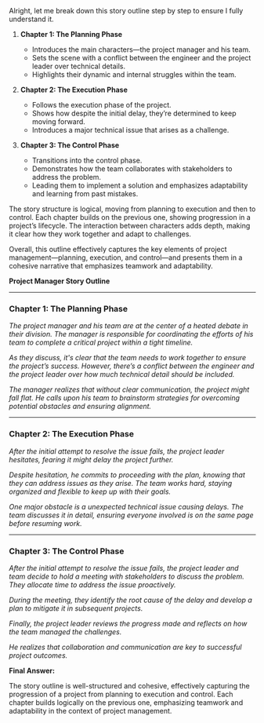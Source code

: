 <think>
Alright, let me break down this story outline step by step to ensure I fully understand it.

1. **Chapter 1: The Planning Phase**
   - Introduces the main characters—the project manager and his team.
   - Sets the scene with a conflict between the engineer and the project leader over technical details.
   - Highlights their dynamic and internal struggles within the team.

2. **Chapter 2: The Execution Phase**
   - Follows the execution phase of the project.
   - Shows how despite the initial delay, they’re determined to keep moving forward.
   - Introduces a major technical issue that arises as a challenge.

3. **Chapter 3: The Control Phase**
   - Transitions into the control phase.
   - Demonstrates how the team collaborates with stakeholders to address the problem.
   - Leading them to implement a solution and emphasizes adaptability and learning from past mistakes.

The story structure is logical, moving from planning to execution and then to control. Each chapter builds on the previous one, showing progression in a project’s lifecycle. The interaction between characters adds depth, making it clear how they work together and adapt to challenges.

Overall, this outline effectively captures the key elements of project management—planning, execution, and control—and presents them in a cohesive narrative that emphasizes teamwork and adaptability.
</think>

**Project Manager Story Outline**

---

### **Chapter 1: The Planning Phase**

*The project manager and his team are at the center of a heated debate in their division. The manager is responsible for coordinating the efforts of his team to complete a critical project within a tight timeline.*

*As they discuss, it's clear that the team needs to work together to ensure the project’s success. However, there’s a conflict between the engineer and the project leader over how much technical detail should be included.*  

*The manager realizes that without clear communication, the project might fall flat. He calls upon his team to brainstorm strategies for overcoming potential obstacles and ensuring alignment.*

---

### **Chapter 2: The Execution Phase**

*After the initial attempt to resolve the issue fails, the project leader hesitates, fearing it might delay the project further.*

*Despite hesitation, he commits to proceeding with the plan, knowing that they can address issues as they arise. The team works hard, staying organized and flexible to keep up with their goals.*

*One major obstacle is a unexpected technical issue causing delays. The team discusses it in detail, ensuring everyone involved is on the same page before resuming work.*

---

### **Chapter 3: The Control Phase**

*After the initial attempt to resolve the issue fails, the project leader and team decide to hold a meeting with stakeholders to discuss the problem. They allocate time to address the issue proactively.*

*During the meeting, they identify the root cause of the delay and develop a plan to mitigate it in subsequent projects.*

*Finally, the project leader reviews the progress made and reflects on how the team managed the challenges.*  

*He realizes that collaboration and communication are key to successful project outcomes.*

**Final Answer:**

The story outline is well-structured and cohesive, effectively capturing the progression of a project from planning to execution and control. Each chapter builds logically on the previous one, emphasizing teamwork and adaptability in the context of project management.
